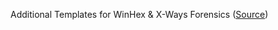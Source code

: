 Additional Templates for WinHex & X-Ways Forensics ([Source](https://www.x-ways.net/winhex/templates/))
